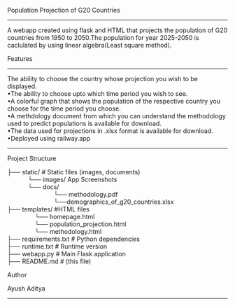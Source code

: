Population Projection of G20 Countries
______________________________________
A webapp created using flask and HTML that projects the population of G20 countries from 1950 to 2050.The population for year 2025-2050 is caclulated by using linear algebra(Least square method).  

Features 
________
The ability to choose the country whose projection you wish to be displayed.  
•The ability to choose upto which time period you wish to see.  
•A colorful graph that shows the population of the respective country you choose for the time period you choose.  
•A methdology document from which you can understand the methodology used to predict populations is available for download.  
•The data used for projections in .xlsx format is available for download.  
•Deployed using railway.app
__________________________________________________________________________________________________________________________________________
Project Structure

├── static/ # Static files (images, documents)  
&nbsp;&nbsp;&nbsp;&nbsp;&nbsp;&nbsp;&nbsp;&nbsp;&nbsp;&nbsp;&nbsp;&nbsp;└── images/ App Screenshots  
&nbsp;&nbsp;&nbsp;&nbsp;&nbsp;&nbsp;&nbsp;&nbsp;&nbsp;&nbsp;&nbsp;&nbsp;└──  docs/                  
&nbsp;&nbsp;&nbsp;&nbsp;&nbsp;&nbsp;&nbsp;&nbsp;&nbsp;&nbsp;&nbsp;&nbsp;&nbsp;&nbsp;&nbsp;&nbsp;&nbsp;&nbsp;&nbsp;&nbsp;&nbsp;&nbsp;&nbsp;&nbsp;&nbsp;&nbsp;&nbsp;└── methodology.pdf  
&nbsp;&nbsp;&nbsp;&nbsp;&nbsp;&nbsp;&nbsp;&nbsp;&nbsp;&nbsp;&nbsp;&nbsp;&nbsp;&nbsp;&nbsp;&nbsp;&nbsp;&nbsp;&nbsp;&nbsp;&nbsp;&nbsp;&nbsp;&nbsp;&nbsp;&nbsp;&nbsp;└──demographics_of_g20_countries.xlsx           
├── templates/         #HTML files  
&nbsp;&nbsp;&nbsp;&nbsp;&nbsp;&nbsp;&nbsp;&nbsp;&nbsp;&nbsp;&nbsp;&nbsp;&nbsp;&nbsp;&nbsp; └── homepage.html  
&nbsp;&nbsp;&nbsp;&nbsp;&nbsp;&nbsp;&nbsp;&nbsp;&nbsp;&nbsp;&nbsp;&nbsp;&nbsp;&nbsp;&nbsp; └── population_projection.html  
&nbsp;&nbsp;&nbsp;&nbsp;&nbsp;&nbsp;&nbsp;&nbsp;&nbsp;&nbsp;&nbsp;&nbsp;&nbsp;&nbsp;&nbsp; └── methodology.html  
├── requirements.txt # Python dependencies  
├── runtime.txt # Runtime version  
├── webapp.py # Main Flask application  
├── README.md # (this file)  



Author 

Ayush Aditya
__________________________________________________________________________________________________________________________________________



